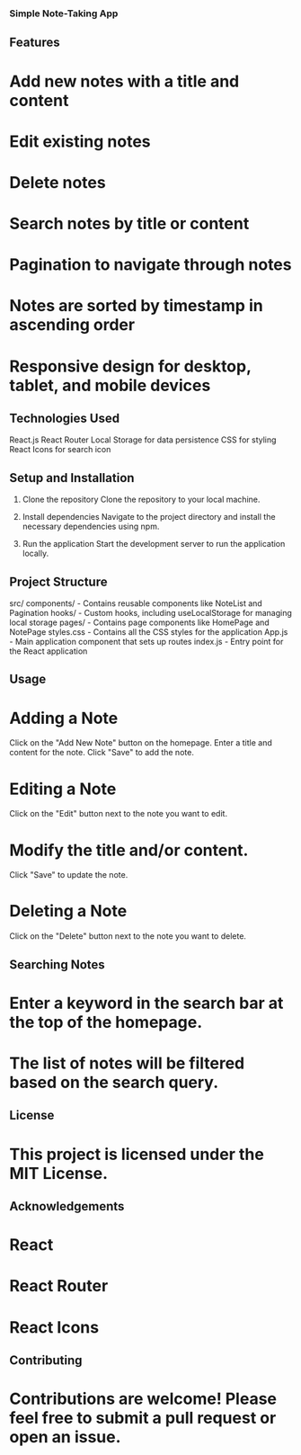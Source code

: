 ### Simple Note-Taking App
## Features
# Add new notes with a title and content
# Edit existing notes
# Delete notes
# Search notes by title or content
# Pagination to navigate through notes
# Notes are sorted by timestamp in ascending order
# Responsive design for desktop, tablet, and mobile devices
## Technologies Used
React.js
React Router
Local Storage for data persistence
CSS for styling
React Icons for search icon
## Setup and Installation
1. Clone the repository
Clone the repository to your local machine.

2. Install dependencies
Navigate to the project directory and install the necessary dependencies using npm.

3. Run the application
Start the development server to run the application locally.

## Project Structure
src/
components/ - Contains reusable components like NoteList and Pagination
hooks/ - Custom hooks, including useLocalStorage for managing local storage
pages/ - Contains page components like HomePage and NotePage
styles.css - Contains all the CSS styles for the application
App.js - Main application component that sets up routes
index.js - Entry point for the React application
## Usage
# Adding a Note
Click on the "Add New Note" button on the homepage.
Enter a title and content for the note.
Click "Save" to add the note.
# Editing a Note
Click on the "Edit" button next to the note you want to edit.
# Modify the title and/or content.
Click "Save" to update the note.
# Deleting a Note
Click on the "Delete" button next to the note you want to delete.
## Searching Notes
# Enter a keyword in the search bar at the top of the homepage.
# The list of notes will be filtered based on the search query.

## License
# This project is licensed under the MIT License.

## Acknowledgements
# React
# React Router
# React Icons
## Contributing
# Contributions are welcome! Please feel free to submit a pull request or open an issue.